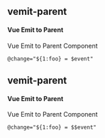 ## vemit-parent
#### Vue Emit to Parent
Vue Emit to Parent Component
```vue-pug
@change="${1:foo} = $event"
```

## vemit-parent
#### Vue Emit to Parent
Vue Emit to Parent Component
```
@change="${1:foo} = $$event"
```